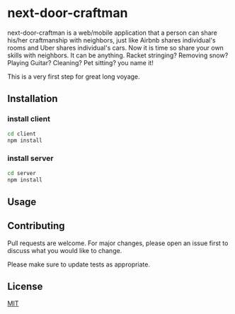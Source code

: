 # next-door-craftman

next-door-craftman is a web/mobile application that a person can share his/her craftmanship with neighbors, just like Airbnb shares individual's rooms and Uber shares individual's cars. Now it is time so share your own skills with neighbors. It can be anything. Racket stringing? Removing snow? Playing Guitar? Cleaning? Pet sitting? you name it!

This is a very first step for great long voyage.

## Installation

### install client

```bash
cd client
npm install
```

### install server
```bash
cd server
npm install
```

## Usage



## Contributing
Pull requests are welcome. For major changes, please open an issue first to discuss what you would like to change.

Please make sure to update tests as appropriate.

## License
[MIT](https://choosealicense.com/licenses/mit/)
